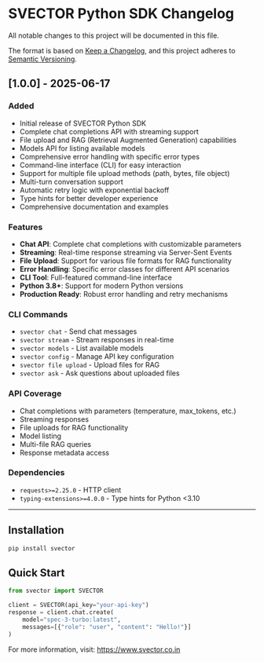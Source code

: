# SVECTOR Python SDK Changelog

All notable changes to this project will be documented in this file.

The format is based on [Keep a Changelog](https://keepachangelog.com/en/1.0.0/),
and this project adheres to [Semantic Versioning](https://semver.org/spec/v2.0.0.html).

## [1.0.0] - 2025-06-17

### Added
- Initial release of SVECTOR Python SDK
- Complete chat completions API with streaming support
- File upload and RAG (Retrieval Augmented Generation) capabilities
- Models API for listing available models
- Comprehensive error handling with specific error types
- Command-line interface (CLI) for easy interaction
- Support for multiple file upload methods (path, bytes, file object)
- Multi-turn conversation support
- Automatic retry logic with exponential backoff
- Type hints for better developer experience
- Comprehensive documentation and examples

### Features
- **Chat API**: Complete chat completions with customizable parameters
- **Streaming**: Real-time response streaming via Server-Sent Events
- **File Upload**: Support for various file formats for RAG functionality
- **Error Handling**: Specific error classes for different API scenarios
- **CLI Tool**: Full-featured command-line interface
- **Python 3.8+**: Support for modern Python versions
- **Production Ready**: Robust error handling and retry mechanisms

### CLI Commands
- `svector chat` - Send chat messages
- `svector stream` - Stream responses in real-time
- `svector models` - List available models
- `svector config` - Manage API key configuration
- `svector file upload` - Upload files for RAG
- `svector ask` - Ask questions about uploaded files

### API Coverage
- Chat completions with parameters (temperature, max_tokens, etc.)
- Streaming responses
- File uploads for RAG functionality
- Model listing
- Multi-file RAG queries
- Response metadata access

### Dependencies
- `requests>=2.25.0` - HTTP client
- `typing-extensions>=4.0.0` - Type hints for Python <3.10

---

## Installation

```bash
pip install svector
```

## Quick Start

```python
from svector import SVECTOR

client = SVECTOR(api_key="your-api-key")
response = client.chat.create(
    model="spec-3-turbo:latest",
    messages=[{"role": "user", "content": "Hello!"}]
)
```

For more information, visit: https://www.svector.co.in
